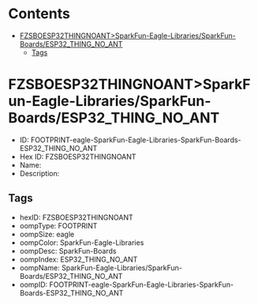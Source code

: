 



Contents
========

* [FZSBOESP32THINGNOANT>SparkFun-Eagle-Libraries/SparkFun-Boards/ESP32_THING_NO_ANT](#fzsboesp32thingnoantsparkfun-eagle-librariessparkfun-boardsesp32_thing_no_ant)
	* [Tags](#tags)

# FZSBOESP32THINGNOANT>SparkFun-Eagle-Libraries/SparkFun-Boards/ESP32_THING_NO_ANT

- ID: FOOTPRINT-eagle-SparkFun-Eagle-Libraries-SparkFun-Boards-ESP32_THING_NO_ANT
- Hex ID: FZSBOESP32THINGNOANT
- Name: 
- Description: 

## Tags

- hexID: FZSBOESP32THINGNOANT
- oompType: FOOTPRINT
- oompSize: eagle
- oompColor: SparkFun-Eagle-Libraries
- oompDesc: SparkFun-Boards
- oompIndex: ESP32_THING_NO_ANT
- oompName: SparkFun-Eagle-Libraries/SparkFun-Boards/ESP32_THING_NO_ANT
- oompID: FOOTPRINT-eagle-SparkFun-Eagle-Libraries-SparkFun-Boards-ESP32_THING_NO_ANT
